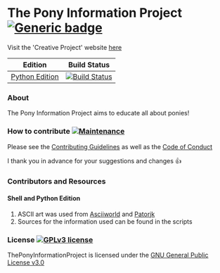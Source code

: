 # The Pony Information Project [![Generic badge](https://img.shields.io/badge/Creative-Project-<COLOR>.svg)](https://harens.github.io/CreativeProject/)

Visit the 'Creative Project' website [here](https://harens.github.io/CreativeProject/)

| Edition  | Build Status |
| ------------- | ------------- |
| [Python Edition](https://github.com/harens/ThePonyInformationProject/tree/Python-Edition)  | [![Build Status](https://travis-ci.org/harens/ThePonyInformationProject.svg?branch=Python-Edition)](https://travis-ci.org/harens/ThePonyInformationProject)  |

### About
The Pony Information Project aims to educate all about ponies!

### How to contribute [![Maintenance](https://img.shields.io/badge/Maintained%3F-yes-green.svg)](https://github.com/harens/ThePonyInformationProject/graphs/commit-activity)
Please see the [Contributing Guidelines](https://github.com/harens/ThePonyInformationProject/blob/master/CONTRIBUTING.md) as well as the [Code of Conduct](https://github.com/harens/ThePonyInformationProject/blob/master/CODE_OF_CONDUCT.md)

I thank you in advance for your suggestions and changes :+1:
### Contributors and Resources
#### Shell and Python Edition
1. ASCII art was used from [Asciiworld](http://www.asciiworld.com/-Horses-.html) and [Patorjk](http://patorjk.com/software/taag/)
2. Sources for the information used can be found in the scripts

### License [![GPLv3 license](https://img.shields.io/badge/License-GPLv3-blue.svg)](https://github.com/harens/ThePonyInformationProject/blob/master/LICENSE)
ThePonyInformationProject is licensed under the [GNU General Public License v3.0](https://github.com/harens/ThePonyInformationProject/blob/master/LICENSE)

